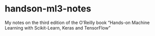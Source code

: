 # handson-ml3-notes
My notes on the third edition of the O'Reilly book “Hands-on Machine Learning with Scikit-Learn, Keras and TensorFlow”
